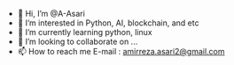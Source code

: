 - 👋 Hi, I’m @A-Asari
- 👀 I’m interested in Python, AI, blockchain, and etc
- 🌱 I’m currently learning python, linux
- 💞️ I’m looking to collaborate on ...
- 📫 How to reach me E-mail : amirreza.asari2@gmail.com

<!---
A-Asari/A-Asari is a ✨ special ✨ repository because its `README.md` (this file) appears on your GitHub profile.
You can click the Preview link to take a look at your changes.
--->
